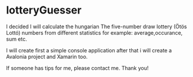 # lotteryGuesser
I decided I will calculate the hungarian The five-number draw lottery (Ötös Lottó) numbers from different statistics for example: average,occurance, sum etc.

I will create first a simple console application after that i will create a Avalonia project and Xamarin too. 

If someone has tips for me, please contact me. Thank you!
